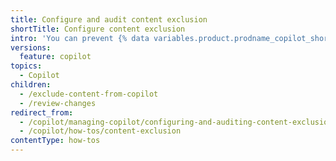 ```yaml
---
title: Configure and audit content exclusion
shortTitle: Configure content exclusion
intro: 'You can prevent {% data variables.product.prodname_copilot_short %} from accessing certain content, and review any changes to these settings.'
versions:
  feature: copilot
topics:
  - Copilot
children:
  - /exclude-content-from-copilot
  - /review-changes
redirect_from:
  - /copilot/managing-copilot/configuring-and-auditing-content-exclusion
  - /copilot/how-tos/content-exclusion
contentType: how-tos
---
```


